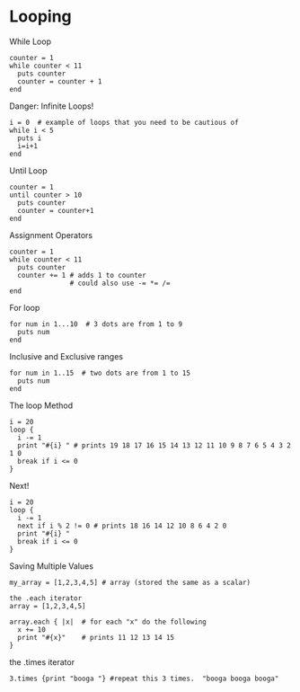 # Looping

While Loop
```
counter = 1
while counter < 11
  puts counter
  counter = counter + 1
end
```

Danger: Infinite Loops!
```
i = 0  # example of loops that you need to be cautious of
while i < 5
  puts i
  i=i+1
end
```

Until Loop
```
counter = 1
until counter > 10
  puts counter
  counter = counter+1
end
```

Assignment Operators
```
counter = 1
while counter < 11
  puts counter
  counter += 1 # adds 1 to counter
               # could also use -= *= /=
end
```

For loop
```
for num in 1...10  # 3 dots are from 1 to 9
  puts num
end
```

Inclusive and Exclusive ranges
```
for num in 1..15  # two dots are from 1 to 15
  puts num
end
```

The loop Method
```
i = 20
loop {
  i -= 1
  print "#{i} " # prints 19 18 17 16 15 14 13 12 11 10 9 8 7 6 5 4 3 2 1 0
  break if i <= 0
}
```

Next!
```
i = 20
loop {
  i -= 1
  next if i % 2 != 0 # prints 18 16 14 12 10 8 6 4 2 0
  print "#{i} "
  break if i <= 0
}
```

Saving Multiple Values
```
my_array = [1,2,3,4,5] # array (stored the same as a scalar)

the .each iterator
array = [1,2,3,4,5]

array.each { |x|  # for each "x" do the following
  x += 10
  print "#{x}"    # prints 11 12 13 14 15
}
```

the .times iterator
```
3.times {print "booga "} #repeat this 3 times.  "booga booga booga"
```



